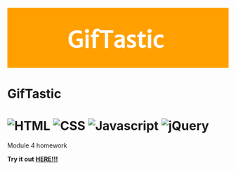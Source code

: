 ![GifTastic](https://github.com/devingprice/GifTastic/blob/master/assets/images/githubHeader.png)

# GifTastic

![HTML](https://img.shields.io/badge/language-HTML-green.svg?logo=html5)
![CSS](https://img.shields.io/badge/language-CSS-green.svg?logo=css3)
![Javascript](https://img.shields.io/badge/language-Javascript-green.svg?logo=javascript)
![jQuery](https://img.shields.io/badge/library-jQuery-yellow.svg?logo=jQuery)
=====

Module 4 homework


**Try it out [HERE!!!](https://devingprice.github.io/GifTastic/)**